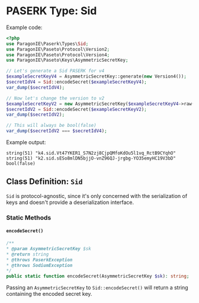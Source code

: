 # PASERK Type: Sid

Example code:

```php
<?php
use ParagonIE\Paserk\Types\Sid;
use ParagonIE\Paseto\Protocol\Version2;
use ParagonIE\Paseto\Protocol\Version4;
use ParagonIE\Paseto\Keys\AsymmetricSecretKey;

// Let's generate a Sid PASERK for v4
$exampleSecretKeyV4 = AsymmetricSecretKey::generate(new Version4());
$secretIdV4 = Sid::encodeSecret($exampleSecretKeyV4);
var_dump($secretIdV4);

// Now let's change the version to v2
$exampleSecretKeyV2 = new AsymmetricSecretKey($exampleSecretKeyV4->raw(), new Version2);
$secretIdV2 = Sid::encodeSecret($exampleSecretKeyV2);
var_dump($secretIdV2);

// This will always be bool(false)
var_dump($secretIdV2 === $secretIdV4);
```

Example output:

```
string(51) "k4.sid.Vt47YKER1_S7N2zj8CjpQMfoKdOu5l1vq_RctB9CYqhO"
string(51) "k2.sid.sESo8mlDN5bjjO-vnZ96QJ-jrgbg-YO35emyHC19V3bD"
bool(false)
```

## Class Definition: `Sid`

`Sid` is protocol-agnostic, since it's only concerned with the serialization
of keys and doesn't provide a deserialization interface.

### Static Methods

#### `encodeSecret()`

```php
/**
* @param AsymmetricSecretKey $sk
* @return string
* @throws PaserkException
* @throws SodiumException
*/
public static function encodeSecret(AsymmetricSecretKey $sk): string;
```

Passing an `AsymmetricSecretKey` to `Sid::encodeSecret()` will return a string containing
the encoded secret key.
